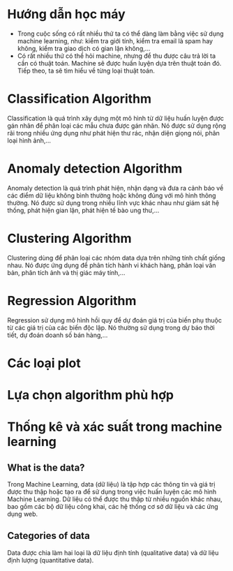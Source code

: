 # Hướng dẫn học máy
- Trong cuộc sống có rất nhiều thứ ta có thể dàng làm bằng việc sử dụng machine learning, như: kiểm tra giới tính, kiểm tra email là spam hay không, kiểm tra giao dịch có gian lận không,...
- Có rất nhiều thứ có thể hỏi machine, nhưng để thu được câu trả lời ta cần có thuật toán. Machine sẽ được huấn luyện dựa trên thuật toán đó. Tiếp theo, ta sẽ tìm hiểu về từng loại thuật toán.

# Classification Algorithm
Classification là quá trình xây dựng một mô hình từ dữ liệu huấn luyện được gán nhãn để phân loại các mẫu chưa được gán nhãn. Nó được sử dụng rộng rãi trong nhiều ứng dụng như phát hiện thư rác, nhận diện giọng nói, phân loại hình ảnh,...

# Anomaly detection Algorithm
Anomaly detection là quá trình phát hiện, nhận dạng và đưa ra cảnh báo về các điểm dữ liệu không bình thường hoặc không đúng với mô hình thông thường. Nó được sử dụng trong nhiều lĩnh vực khác nhau như giám sát hệ thống, phát hiện gian lận, phát hiện tế bào ung thư,...

# Clustering Algorithm
Clustering dùng để phân loại các nhóm data dựa trên những tính chất giống nhau. Nó được ứng dụng để phân tích hành vi khách hàng, phân loại văn bản, phân tích ảnh và thị giác máy tính,...

# Regression Algorithm
Regression sử dụng mô hình hồi quy để dự đoán giá trị của biến phụ thuộc từ các giá trị của các biến độc lập. Nó thường sử dụng trong dự báo thời tiết, dự đoán doanh số bán hàng,...

# Các loại plot
# Lựa chọn algorithm phù hợp

# Thống kê và xác suất trong machine learning
## What is the data?
Trong Machine Learning, data (dữ liệu) là tập hợp các thông tin và giá trị được thu thập hoặc tạo ra để sử dụng trong việc huấn luyện các mô hình Machine Learning. Dữ liệu có thể được thu thập từ nhiều nguồn khác nhau, bao gồm các bộ dữ liệu công khai, các hệ thống cơ sở dữ liệu và các ứng dụng web.
## Categories of data
Data được chia làm hai loại là dữ liệu định tính (qualitative data) và dữ liệu định lượng (quantitative data).
